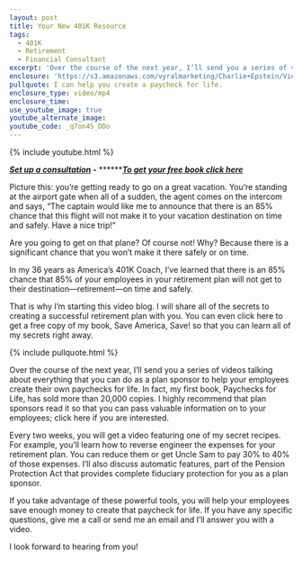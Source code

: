 ```yaml
---
layout: post
title: Your New 401K Resource
tags:
  - 401K
  - Retirement
  - Financial Consultant
excerpt: 'Over the course of the next year, I’ll send you a series of videos talking about everything that you can do as a plan sponsor to help your employees reach retirement safely and on time.'
enclosure: 'https://s3.amazonaws.com/vyralmarketing/Charlie+Epstein/Videos/2016+Videos/Let+Me+Tell+You+A+Story.mp4'
pullquote: I can help you create a paycheck for life.
enclosure_type: video/mp4
enclosure_time:
use_youtube_image: true
youtube_alternate_image:
youtube_code: _q7on4S_DDo
---
```



{% include youtube.html %}

***[Set up a consultation](https://www.epsteinfinancial.com/contact.html)&nbsp;-***&nbsp;*********[To get your free book click here](https://www.epsteinfinancial.com/free-book-offer.html)***

Picture this: you’re getting ready to go on a great vacation. You’re standing at the airport gate when all of a sudden, the agent comes on the intercom and says, “The captain would like me to announce that there is an 85% chance that this flight will not make it to your vacation destination on time and safely. Have a nice trip!”&nbsp;

Are you going to get on that plane? Of course not! Why? Because there is a significant chance that you won’t make it there safely or on time.&nbsp;

In my 36 years as America’s 401K Coach, I’ve learned that there is an 85% chance that 85% of your employees in your retirement plan will not get to their destination—retirement—on time and safely.&nbsp;

That is why I’m starting this video blog. I will share all of the secrets to creating a successful retirement plan with you. You can even click here to get a free copy of my book, Save America, Save! so that you can learn all of my secrets right away.&nbsp;

{% include pullquote.html %}

Over the course of the next year, I’ll send you a series of videos talking about everything that you can do as a plan sponsor to help your employees create their own paychecks for life. In fact, my first book, Paychecks for Life, has sold more than 20,000 copies. I highly recommend that plan sponsors read it so that you can pass valuable information on to your employees; click here if you are interested.&nbsp;

Every two weeks, you will get a video featuring one of my secret recipes. For example, you’ll learn how to reverse engineer the expenses for your retirement plan. You can reduce them or get Uncle Sam to pay 30% to 40% of those expenses. I’ll also discuss automatic features, part of the Pension Protection Act that provides complete fiduciary protection for you as a plan sponsor.

If you take advantage of these powerful tools, you will help your employees save enough money to create that paycheck for life. If you have any specific questions, give me a call or send me an email and I’ll answer you with a video.&nbsp;

I look forward to hearing from you!